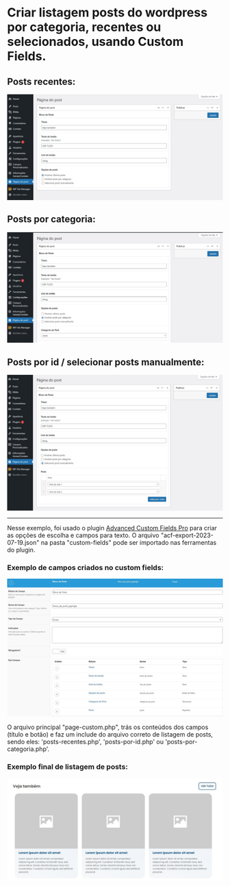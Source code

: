 # Criar listagem posts do wordpress por categoria, recentes ou selecionados, usando Custom Fields.
 
## Posts recentes:
![Opção de mostrar posts mais recentes](https://raw.githubusercontent.com/anacarolinelisboa/posts-wordpress-by-category-id-recent/main/tutorial-images/by-recent.jpg)

## Posts por categoria:
![Opção de mostrar posts por categoria](https://raw.githubusercontent.com/anacarolinelisboa/posts-wordpress-by-category-id-recent/main/tutorial-images/by-category.jpg)

## Posts por id / selecionar posts manualmente:
![Opção de mostrar posts selecionados](https://raw.githubusercontent.com/anacarolinelisboa/posts-wordpress-by-category-id-recent/main/tutorial-images/by-id.jpg)


_______________

Nesse exemplo, foi usado o plugin [Advanced Custom Fields Pro](https://www.advancedcustomfields.com/pro/) para criar as opções de escolha e campos para texto. O arquivo "acf-export-2023-07-19.json" na pasta "custom-fields" pode ser importado nas ferramentas do plugin. 

### Exemplo de campos criados no custom fields:
![Exemplo de campos no custom fields text](https://raw.githubusercontent.com/anacarolinelisboa/posts-wordpress-by-category-id-recent/main/tutorial-images/example-custom-fields.jpg)

O arquivo principal "page-custom.php", trás os conteúdos dos campos (título e botão) e faz um include do arquivo correto de listagem de posts, sendo eles: 'posts-recentes.php', 'posts-por-id.php' ou 'posts-por-categoria.php'.

### Exemplo final de listagem de posts:
![Exemplo de lista de posts](https://raw.githubusercontent.com/anacarolinelisboa/posts-wordpress-by-category-id-recent/main/tutorial-images/final-example.jpg)
